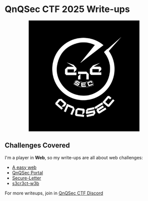 # QnQSec CTF 2025 Write-ups

<p style="text-align: center;">
<img src="./qnqsec-cover.jpg" alt="QnQSec CTF 2025" style="width: 70%; height: auto;">
</p>

## Challenges Covered

I'm a player in **Web**, so my write-ups are all about web challenges:

- [A easy web](./a-easy-web/README.md)
- [QnQSec Portal](./qnqsec-portal/README.md)
- [Secure-Letter](./secure-letter/README.md)
- [s3cr3ct-w3b](./s3cr3ct-w3b/README.md)

For more writeups, join in [QnQSec CTF Discord](https://discord.gg/q5UNp7kgWm)

